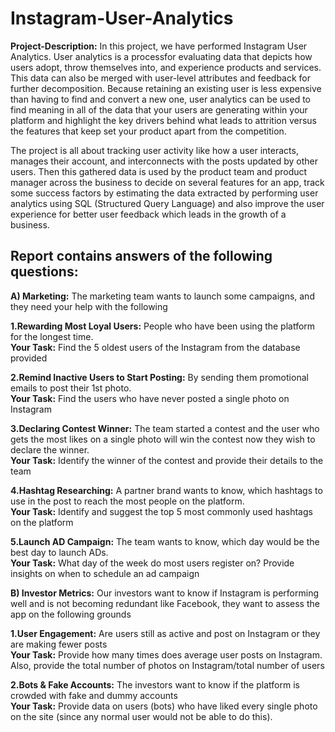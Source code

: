 # Instagram-User-Analytics
**Project-Description:** In this project, we have performed Instagram User Analytics. User
analytics is a processfor evaluating data that depicts how users adopt, throw themselves into,
and experience products and services. This data can also be merged with user-level attributes
and feedback for further decomposition. Because retaining an existing user is less
expensive than having to find and convert a new one, user analytics can be used to find
meaning in all of the data that your users are generating within your platform and highlight
the key drivers behind what leads to attrition versus the features that keep set your product
apart from the competition. 

The project is all about tracking user activity like how a user
interacts, manages their account, and interconnects with the posts updated by other users.
Then this gathered data is used by the product team and product manager across the business
to decide on several features for an app, track some success factors by estimating the data
extracted by performing user analytics using SQL (Structured Query Language) and also
improve the user experience for better user feedback which leads in the growth of a business.

## **Report contains answers of the following questions:**

**A) Marketing:** The marketing team wants to launch some campaigns, and they need your help with the following

**1.Rewarding Most Loyal Users:** People who have been using the platform for the longest time.  
**Your Task:** Find the 5 oldest users of the Instagram from the database provided

**2.Remind Inactive Users to Start Posting:** By sending them promotional emails to post their 1st photo.  
**Your Task:** Find the users who have never posted a single photo on Instagram

**3.Declaring Contest Winner:** The team started a contest and the user who gets the most likes on a single photo will win the contest now they wish to declare the winner.  
**Your Task:** Identify the winner of the contest and provide their details to the team

**4.Hashtag Researching:** A partner brand wants to know, which hashtags to use in the post to reach the most people on the platform.  
**Your Task:** Identify and suggest the top 5 most commonly used hashtags on the platform

**5.Launch AD Campaign:** The team wants to know, which day would be the best day to launch ADs.  
**Your Task:** What day of the week do most users register on? Provide insights on when to schedule an ad campaign

**B) Investor Metrics:** Our investors want to know if Instagram is performing well and is not becoming redundant like Facebook, they want to assess the app on the following grounds

**1.User Engagement:** Are users still as active and post on Instagram or they are making fewer posts  
**Your Task:** Provide how many times does average user posts on Instagram. Also, provide the total number of photos on Instagram/total number of users

**2.Bots & Fake Accounts:** The investors want to know if the platform is crowded with fake and dummy accounts  
**Your Task:** Provide data on users (bots) who have liked every single photo on the site (since any normal user would not be able to do this).
